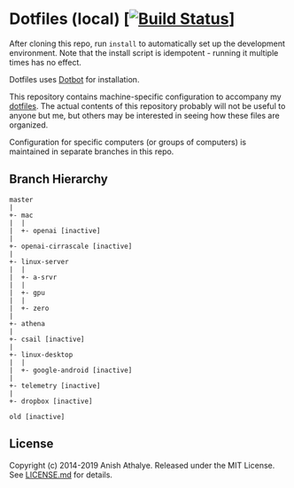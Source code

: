 # Dotfiles (local) [[![Build Status](https://travis-ci.com/anishathalye/dotfiles-local.svg?branch=master)](https://travis-ci.com/anishathalye/dotfiles-local)]

After cloning this repo, run `install` to automatically set up the development
environment. Note that the install script is idempotent - running it multiple
times has no effect.

Dotfiles uses [Dotbot][dotbot] for installation.

This repository contains machine-specific configuration to accompany my
[dotfiles][dotfiles]. The actual contents of this repository probably will not
be useful to anyone but me, but others may be interested in seeing how these
files are organized.

Configuration for specific computers (or groups of computers) is maintained in
separate branches in this repo.

Branch Hierarchy
----------------

```
master
|
+- mac
|  |
|  +- openai [inactive]
|
+- openai-cirrascale [inactive]
|
+- linux-server
|  |
|  +- a-srvr
|  |
|  +- gpu
|  |
|  +- zero
|
+- athena
|
+- csail [inactive]
|
+- linux-desktop
|  |
|  +- google-android [inactive]
|
+- telemetry [inactive]
|
+- dropbox [inactive]

old [inactive]
```

License
-------

Copyright (c) 2014-2019 Anish Athalye. Released under the MIT License. See
[LICENSE.md][license] for details.

[dotbot]: https://github.com/anishathalye/dotbot
[dotfiles]: https://github.com/anishathalye/dotfiles
[license]: LICENSE.md
